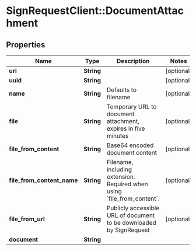 # SignRequestClient::DocumentAttachment

## Properties
Name | Type | Description | Notes
------------ | ------------- | ------------- | -------------
**url** | **String** |  | [optional] 
**uuid** | **String** |  | [optional] 
**name** | **String** | Defaults to filename | [optional] 
**file** | **String** | Temporary URL to document attachment, expires in five minutes | [optional] 
**file_from_content** | **String** | Base64 encoded document content | [optional] 
**file_from_content_name** | **String** | Filename, including extension. Required when using &#x60;file_from_content&#x60;. | [optional] 
**file_from_url** | **String** | Publicly accessible URL of document to be downloaded by SignRequest | [optional] 
**document** | **String** |  | 


